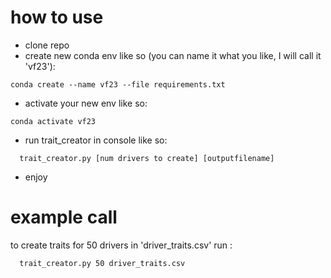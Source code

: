 # how to use
* clone repo
* create new conda env like so (you can name it what you like, I will call it 'vf23'):
```
conda create --name vf23 --file requirements.txt
```
* activate your new env like so:
```
conda activate vf23
```  
* run trait_creator in console like so:
```
  trait_creator.py [num drivers to create] [outputfilename]
```
* enjoy

# example call
to create traits for 50 drivers in 'driver_traits.csv' run :
```
  trait_creator.py 50 driver_traits.csv
```
